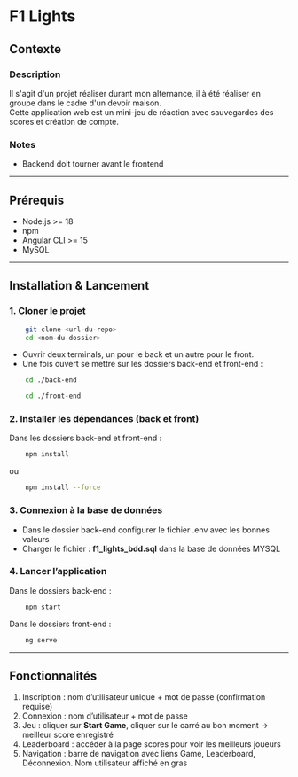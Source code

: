 # F1 Lights

## Contexte

### Description
Il s'agit d'un projet réaliser durant mon alternance, il à été réaliser en groupe dans le cadre d'un devoir maison.\
Cette application web est un mini-jeu de réaction avec sauvegardes des scores et création de compte.

### Notes
- Backend doit tourner avant le frontend

---

## Prérequis

- Node.js >= 18
- npm
- Angular CLI >= 15
- MySQL

---

## Installation & Lancement
### 1. Cloner le projet
```bash
    git clone <url-du-repo>
    cd <nom-du-dossier>
```

- Ouvrir deux terminals, un pour le back et un autre pour le front.
- Une fois ouvert se mettre sur les dossiers back-end et front-end :
```bash
    cd ./back-end
```
```bash
    cd ./front-end
```

### 2. Installer les dépendances (back et front)
Dans les dossiers back-end et front-end :
```bash
    npm install
```
ou
```bash
    npm install --force
```

### 3. Connexion à la base de données
- Dans le dossier back-end configurer le fichier .env avec les bonnes valeurs
- Charger le fichier : **f1_lights_bdd.sql** dans la base de données MYSQL

### 4. Lancer l’application
Dans le dossiers back-end :
```bash
    npm start
```

Dans le dossiers front-end :
```bash
    ng serve
```

---

## Fonctionnalités
1. Inscription : nom d’utilisateur unique + mot de passe (confirmation requise)
2. Connexion : nom d’utilisateur + mot de passe
3. Jeu : cliquer sur **Start Game**, cliquer sur le carré au bon moment → meilleur score enregistré
4. Leaderboard : accéder à la page scores pour voir les meilleurs joueurs
5. Navigation : barre de navigation avec liens Game, Leaderboard, Déconnexion. Nom utilisateur affiché en gras
